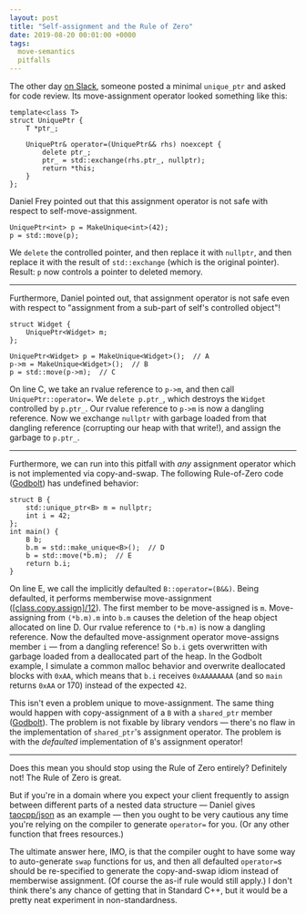 ```yaml
---
layout: post
title: "Self-assignment and the Rule of Zero"
date: 2019-08-20 00:01:00 +0000
tags:
  move-semantics
  pitfalls
---
```


The other day [on Slack](https://cpplang.slack.com/archives/C21PKDHSL/p1565799396205900),
someone posted a minimal `unique_ptr` and asked for code review.
Its move-assignment operator looked something like this:

    template<class T>
    struct UniquePtr {
        T *ptr_;

        UniquePtr& operator=(UniquePtr&& rhs) noexcept {
            delete ptr_;
            ptr_ = std::exchange(rhs.ptr_, nullptr);
            return *this;
        }
    };

Daniel Frey pointed out that this assignment operator is not safe with respect to
self-move-assignment.

    UniquePtr<int> p = MakeUnique<int>(42);
    p = std::move(p);

We `delete` the controlled pointer, and then replace it with `nullptr`, and then replace
it with the result of `std::exchange` (which is the original pointer). Result: `p` now
controls a pointer to deleted memory.

----

Furthermore, Daniel pointed out, that assignment operator is not safe even with respect to
"assignment from a sub-part of self's controlled object"!

    struct Widget {
        UniquePtr<Widget> m;
    };

    UniquePtr<Widget> p = MakeUnique<Widget>();  // A
    p->m = MakeUnique<Widget>();  // B
    p = std::move(p->m);  // C

On line C, we take an rvalue reference to `p->m`, and then call `UniquePtr::operator=`.
We `delete p.ptr_`, which destroys the `Widget` controlled by `p.ptr_`. Our rvalue reference
to `p->m` is now a dangling reference. Now we exchange `nullptr` with garbage loaded from
that dangling reference (corrupting our heap with that write!), and assign the garbage to `p.ptr_`.

----

Furthermore, we can run into this pitfall with _any_ assignment operator which is not implemented
via copy-and-swap. The following Rule-of-Zero code ([Godbolt](https://godbolt.org/z/ShDtlz))
has undefined behavior:

    struct B {
        std::unique_ptr<B> m = nullptr;
        int i = 42;
    };
    int main() {
        B b;
        b.m = std::make_unique<B>();  // D
        b = std::move(*b.m);  // E
        return b.i;
    }

On line E, we call the implicitly defaulted `B::operator=(B&&)`. Being defaulted, it performs
memberwise move-assignment ([[class.copy.assign]/12](http://eel.is/c++draft/class.copy.assign#12)).
The first member to be move-assigned is `m`. Move-assigning from `(*b.m).m` into `b.m` causes
the deletion of the heap object allocated on line D. Our rvalue reference to `(*b.m)` is now a
dangling reference. Now the defaulted move-assignment operator move-assigns member `i` — from a
dangling reference! So `b.i` gets overwritten with garbage loaded from a deallocated part of the
heap. In the Godbolt example, I simulate a common malloc behavior and overwrite deallocated
blocks with `0xAA`, which means that `b.i` receives `0xAAAAAAAA` (and so `main` returns
`0xAA` or 170) instead of the expected `42`.

This isn't even a problem unique to move-assignment. The same thing would happen with
copy-assignment of a `B` with a `shared_ptr` member ([Godbolt](https://godbolt.org/z/R9D90F)).
The problem is not fixable by library vendors — there's no flaw in the implementation
of `shared_ptr`'s assignment operator. The problem is with the _defaulted_ implementation
of `B`'s assignment operator!

----

Does this mean you should stop using the Rule of Zero entirely? Definitely not! The Rule of Zero
is great.

But if you're in a domain where you expect your client frequently to assign between different
parts of a nested data structure — Daniel gives [taocpp/json](https://github.com/taocpp/json)
as an example — then you ought to be very cautious any time you're relying on the compiler to
generate `operator=` for you. (Or any other function that frees resources.)

The ultimate answer here, IMO, is that the compiler ought to have some way to auto-generate `swap`
functions for us, and then all defaulted `operator=`s should be re-specified to generate the copy-and-swap
idiom instead of memberwise assignment. (Of course the as-if rule would still apply.)
I don't think there's any chance of getting that in Standard C++, but it would be a pretty
neat experiment in non-standardness.
